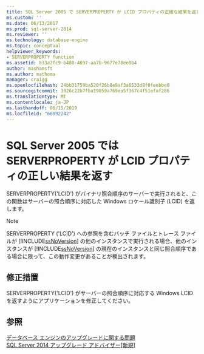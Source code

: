 ```yaml
---
title: SQL Server 2005 で SERVERPROPERTY が LCID プロパティの正確な結果を返します |Microsoft Docs
ms.custom: ''
ms.date: 06/13/2017
ms.prod: sql-server-2014
ms.reviewer: ''
ms.technology: database-engine
ms.topic: conceptual
helpviewer_keywords:
- SERVERPROPERTY function
ms.assetid: 833a2fc9-b480-4697-aa7b-9677e78ee0b4
author: mashamsft
ms.author: mathoma
manager: craigg
ms.openlocfilehash: 24bb31759ba520f26b8e9af3a6533d8f0feebbe0
ms.sourcegitcommit: 3026c22b7fba19059a769ea5f367c4f51efaf286
ms.translationtype: MT
ms.contentlocale: ja-JP
ms.lasthandoff: 06/15/2019
ms.locfileid: "66092242"
---
```

# <a name="serverproperty-returns-correct-result-for-lcid-property-in-sql-server-2005"></a>SQL Server 2005 では SERVERPROPERTY が LCID プロパティの正しい結果を返す
  SERVERPROPERTY('LCID') がバイナリ照合順序のサーバーで実行されると、この関数はサーバーの照合順序に対応した Windows ロケール識別子 (LCID) を返します。  
  
> [!NOTE]  
>  SERVERPROPERTY ('LCID') への参照を含むバッチ ファイルとトレース ファイルが [!INCLUDE[ssNoVersion](../../includes/ssnoversion-md.md)] の他のインスタンスで実行される場合、他のインスタンスが [!INCLUDE[ssNoVersion](../../includes/ssnoversion-md.md)] の現在のインスタンスと同じ照合順序である場合に限って、この動作変更があることが検出されます。  
  
## <a name="corrective-action"></a>修正措置  
 SERVERPROPERTY('LCID') がサーバーの照合順序に対応する Windows LCID を返すようにアプリケーションを修正してください。  
  
## <a name="see-also"></a>参照  
 [データベース エンジンのアップグレードに関する問題](../../../2014/sql-server/install/database-engine-upgrade-issues.md)   
 [SQL Server 2014 アップグレード アドバイザー&#91;新規&#93;](sql-server-2014-upgrade-advisor.md)  
  
  
